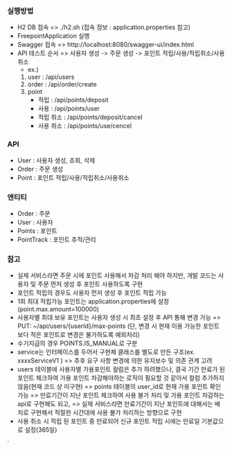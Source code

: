 ### 실행방법
* H2 DB 접속 => ./h2.sh (접속 정보 : application.properties 참고)
* FreepointApplication 실행
* Swagger 접속 => http://localhost:8080/swagger-ui/index.html
* API 테스트 순서 => 사용자 생성 -> 주문 생성 -> 포인트 적립/사용/적립취소/사용취소
  * ex.) 
  1) user : /api/users
  2) order : /api/order/create
  3) point 
     - 적립 : /api/points/deposit
     - 사용 : /api/points/user
     - 적립 취소 : /api/points/deposit/cancel
     - 사용 취소 : /api/points/use/cencel

### API 
* User : 사용자 생성, 조회, 삭제
* Order : 주문 생성
* Point : 포인트 적립/사용/적립취소/사용취소

### 엔티티
* Order : 주문
* User : 사용자
* Points : 포인트
* PointTrack : 포인트 추적/관리

### 참고
* 실제 서비스라면 주문 시에 포인트 사용해서 차감 처리 해야 하지만, 개발 코드는 사용자 및 주문 먼저 생성 후 포인트 사용하도록 구현 
* 포인트 적립의 경우도 사용자 먼저 생성 후 포인트 적립 가능
* 1회 최대 적립가능 포인트는 application.properties에 설정 (point.max.amount=100000)
* 사용자별 최대 보유 포인트는 사용자 생성 시 최초 설정 후 API 통해 변경 가능 => PUT: ~/api/users/{userId}/max-points (단, 변경 시 현재 이용 가능한 포인트 보다 적은 포인트로 변경은 불가하도록 예외처리)
* 수기지급의 경우 POINTS.IS_MANUAL로 구분
* service는 인터페이스를 두어서 구현체 클래스를 별도로 만든 구조(ex. xxxxServiceV1 ) => 추후 요구 사항 변경에 의한 유지보수 및 의존 관계 고려
* users 테이블에 사용자별 가용포인트 컬럼은 추가 하려했으나, 결국 기간 만료가 된 포인트 체크하여 가용 포인트 차감해야하는 로직이 필요할 것 같아서 컬럼 추가하지 않음(현재 코드 상 미구현)
  => points 테이블의 user_id로 현재 가용 포인트 확인 가능
  => 만료기간이 지난 포인트 체크하여 사용 불가 처리 및 가용 포인트 차감하는 api로 구현해도 되고,
  => 실제 서비스라면 만료기간이 지난 포인트에 대해서는 배치로 구현해서 적절한 시간대에 사용 불가 처리하는 방향으로 구현
* 사용 취소 시 적립 된 포인트 중 만료되어 신규 포인트 적립 시에는 만료일 기본값으로 설정(365일)


`